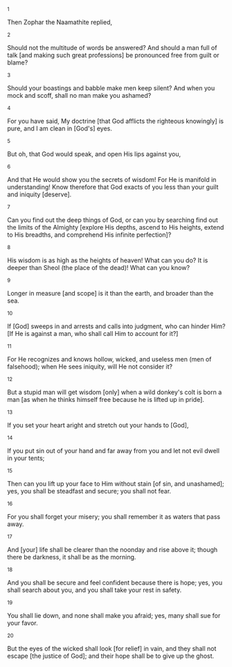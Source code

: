 <sup>1</sup> 

Then Zophar the Naamathite replied, 

<sup>2</sup> 

Should not the multitude of words be answered? And should a man full of talk [and making such great professions] be pronounced free from guilt or blame? 

<sup>3</sup> 

Should your boastings and babble make men keep silent? And when you mock and scoff, shall no man make you ashamed? 

<sup>4</sup> 

For you have said, My doctrine [that God afflicts the righteous knowingly] is pure, and I am clean in [God's] eyes. 

<sup>5</sup> 

But oh, that God would speak, and open His lips against you, 

<sup>6</sup> 

And that He would show you the secrets of wisdom! For He is manifold in understanding! Know therefore that God exacts of you less than your guilt and iniquity [deserve]. 

<sup>7</sup> 

Can you find out the deep things of God, or can you by searching find out the limits of the Almighty [explore His depths, ascend to His heights, extend to His breadths, and comprehend His infinite perfection]? 

<sup>8</sup> 

His wisdom is as high as the heights of heaven! What can you do? It is deeper than Sheol (the place of the dead)! What can you know? 

<sup>9</sup> 

Longer in measure [and scope] is it than the earth, and broader than the sea. 

<sup>10</sup> 

If [God] sweeps in and arrests and calls into judgment, who can hinder Him? [If He is against a man, who shall call Him to account for it?] 

<sup>11</sup> 

For He recognizes and knows hollow, wicked, and useless men (men of falsehood); when He sees iniquity, will He not consider it? 

<sup>12</sup> 

But a stupid man will get wisdom [only] when a wild donkey's colt is born a man [as when he thinks himself free because he is lifted up in pride]. 

<sup>13</sup> 

If you set your heart aright and stretch out your hands to [God], 

<sup>14</sup> 

If you put sin out of your hand and far away from you and let not evil dwell in your tents; 

<sup>15</sup> 

Then can you lift up your face to Him without stain [of sin, and unashamed]; yes, you shall be steadfast and secure; you shall not fear. 

<sup>16</sup> 

For you shall forget your misery; you shall remember it as waters that pass away. 

<sup>17</sup> 

And [your] life shall be clearer than the noonday and rise above it; though there be darkness, it shall be as the morning. 

<sup>18</sup> 

And you shall be secure and feel confident because there is hope; yes, you shall search about you, and you shall take your rest in safety. 

<sup>19</sup> 

You shall lie down, and none shall make you afraid; yes, many shall sue for your favor. 

<sup>20</sup> 

But the eyes of the wicked shall look [for relief] in vain, and they shall not escape [the justice of God]; and their hope shall be to give up the ghost.